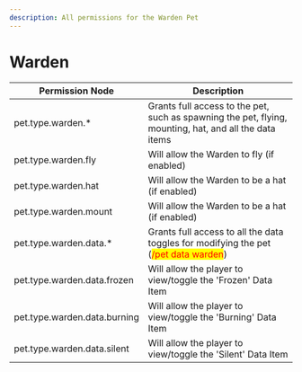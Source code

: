 ```yaml
---
description: All permissions for the Warden Pet
---
```


# Warden
| Permission Node        | Description                                                                                            |
| - | - |
| pet.type.warden.* | Grants full access to the pet, such as spawning the pet, flying, mounting, hat, and all the data items |
| pet.type.warden.fly | Will allow the Warden to fly (if enabled) |
| pet.type.warden.hat | Will allow the Warden to be a hat (if enabled) |
| pet.type.warden.mount | Will allow the Warden to be a hat (if enabled) |
| pet.type.warden.data.* | Grants full access to all the data toggles for modifying the pet (<mark style="color:red;">/pet data warden</mark>) |
| pet.type.warden.data.frozen | Will allow the player to view/toggle the 'Frozen' Data Item |
| pet.type.warden.data.burning | Will allow the player to view/toggle the 'Burning' Data Item |
| pet.type.warden.data.silent | Will allow the player to view/toggle the 'Silent' Data Item |

